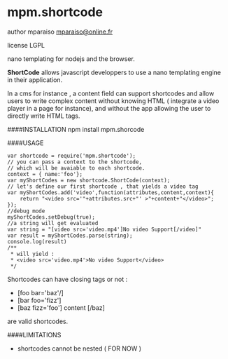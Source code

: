 mpm.shortcode 
=============

author mparaiso <mparaiso@online.fr>

license LGPL

nano templating for nodejs and the browser. 

__ShortCode__ allows javascript developpers to use a nano templating engine in their application.

In a cms for instance , a content field can support shortcodes and allow users to write complex content
without knowing HTML ( integrate a video player in a page for instance), and without the app allowing 
the user to directly write HTML tags.

####INSTALLATION
npm install mpm.shorcode

####USAGE

	var shortcode = require('mpm.shortcode');
	// you can pass a context to the shortcode, 
	// which will be avaiable to each shortcode.
	context = { name:'foo'};
	var myShortCodes = new shortcode.ShortCode(context);
	// let's define our first shortcode , that yields a video tag
	var myShortCodes.add('video',function(attributes,content,context){
		return "<video src='"+attributes.src+"' >"+content+"</video>";
	});
	//debug mode
	myShortCodes.setDebug(true);
	//a string will get evaluated
	var string = "[video src='video.mp4']No video Support[/video]"
	var result = myShortCodes.parse(string);
	console.log(result)
	/**
	 * will yield : 
	 * <video src='video.mp4'>No video Support</video>
	 */
	
Shortcodes can have closing tags or not :

- [foo bar='baz'/]
- [bar foo='fizz']
- [baz fizz='foo'] content [/baz]

are valid shortcodes.

	
####LIMITATIONS

- shortcodes cannot be nested ( FOR NOW )